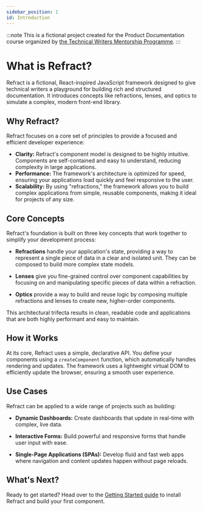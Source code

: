 ```yaml
---
sidebar_position: 1
id: Introduction
---
```

:::note This is a fictional project created for the Product Documentation course organized by [the Technical Writers Mentorship Programme](https://technicalwritingmp.com/).
:::

# What is Refract?

Refract is a fictional, React-inspired JavaScript framework designed to give technical writers a playground for building rich and structured documentation. It introduces concepts like refractions, lenses, and optics to simulate a complex, modern front-end library.

## Why Refract?

Refract focuses on a core set of principles to provide a focused and efficient developer experience:

- **Clarity:** Refract's component model is designed to be highly intuitive. Components are self-contained and easy to understand, reducing complexity in large applications.
- **Performance:** The framework's architecture is optimized for speed, ensuring your applications load quickly and feel responsive to the user.
- **Scalability:** By using "refractions," the framework allows you to build complex applications from simple, reusable components, making it ideal for projects of any size.

## Core Concepts

Refract's foundation is built on three key concepts that work together to simplify your development process:

- **Refractions** handle your application's state, providing a way to represent a single piece of data in a clear and isolated unit. They can be composed to build more complex state models.
- **Lenses** give you fine-grained control over component capabilities by focusing on and manipulating specific pieces of data within a refraction.

- **Optics** provide a way to build and reuse logic by composing multiple refractions and lenses to create new, higher-order components.

This architectural trifecta results in clean, readable code and applications that are both highly performant and easy to maintain.

## How it Works

At its core, Refract uses a simple, declarative API. You define your components using a `createComponent` function, which automatically handles rendering and updates. The framework uses a lightweight virtual DOM to efficiently update the browser, ensuring a smooth user experience.

## Use Cases

Refract can be applied to a wide range of projects such as building:

- **Dynamic Dashboards:** Create dashboards that update in real-time with complex, live data.

- **Interactive Forms:** Build powerful and responsive forms that handle user input with ease.

- **Single-Page Applications (SPAs):** Develop fluid and fast web apps where navigation and content updates happen without page reloads.

## What's Next?

Ready to get started? Head over to the [Getting Started guide](/docs/getting-started.md) to install Refract and build your first component.
